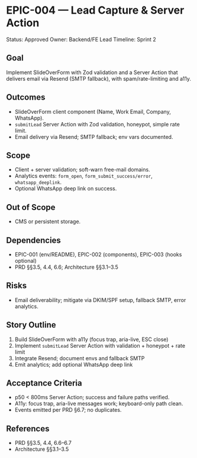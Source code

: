 # EPIC-004 — Lead Capture & Server Action

Status: Approved
Owner: Backend/FE Lead
Timeline: Sprint 2

## Goal
Implement SlideOverForm with Zod validation and a Server Action that delivers email via Resend (SMTP fallback), with spam/rate-limiting and a11y.

## Outcomes
- SlideOverForm client component (Name, Work Email, Company, WhatsApp).
- `submitLead` Server Action with Zod validation, honeypot, simple rate limit.
- Email delivery via Resend; SMTP fallback; env vars documented.

## Scope
- Client + server validation; soft-warn free-mail domains.
- Analytics events: `form_open`, `form_submit_success/error`, `whatsapp_deeplink`.
- Optional WhatsApp deep link on success.

## Out of Scope
- CMS or persistent storage.

## Dependencies
- EPIC-001 (env/README), EPIC-002 (components), EPIC-003 (hooks optional)
- PRD §§3.5, 4.4, 6.6; Architecture §§3.1–3.5

## Risks
- Email deliverability; mitigate via DKIM/SPF setup, fallback SMTP, error analytics.

## Story Outline
1. Build SlideOverForm with a11y (focus trap, aria-live, ESC close)
2. Implement `submitLead` Server Action with validation + honeypot + rate limit
3. Integrate Resend; document envs and fallback SMTP
4. Emit analytics; add optional WhatsApp deep link

## Acceptance Criteria
- p50 < 800ms Server Action; success and failure paths verified.
- A11y: focus trap, aria-live messages work; keyboard-only path clean.
- Events emitted per PRD §6.7; no duplicates.

## References
- PRD §§3.5, 4.4, 6.6–6.7
- Architecture §§3.1–3.5
